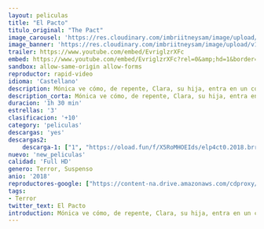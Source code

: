 ```yaml
---
layout: peliculas
title: "El Pacto"
titulo_original: "The Pact"
image_carousel: 'https://res.cloudinary.com/imbriitneysam/image/upload/v1545789179/pacto-poster-min.jpg'
image_banner: 'https://res.cloudinary.com/imbriitneysam/image/upload/v1545789178/pato-banner-min.jpg'
trailer: https://www.youtube.com/embed/EvriglzrXFc
embed: https://www.youtube.com/embed/EvriglzrXFc?rel=0&amp;hd=1&border=0&wmode=opaque&enablejsapi=1&modestbranding=1&controls=1&showinfo=1
sandbox: allow-same-origin allow-forms
reproductor: rapid-video
idioma: 'Castellano'
description: Mónica ve cómo, de repente, Clara, su hija, entra en un coma profundo e inexplicable. Cuando los médicos la dan por muerta, un desconocido le propone un pacto, él salvará a Clara pero, a cambio, Mónica deberá entregarle una vida. Mónica acepta y, contra todo pronóstico, su hija se salva. Ahora ella deberá entregarle otra vida a cambio.
description_corta: Mónica ve cómo, de repente, Clara, su hija, entra en un coma profundo e inexplicable. Cuando los médicos la dan por muerta, un desconocido le propone un pacto, él salvará a Clara pero, a cambio, Mónica deberá entregarle una...
duracion: '1h 30 min'
estrellas: '3'
clasificacion: '+10'
category: 'peliculas'
descargas: 'yes'
descargas2:
    descarga-1: ["1", "https://oload.fun/f/X5RoMHOEIds/elp4ct0.2018.brrip.720p.castellano_by_INTERNETCINE.ORG.mp4", "https://www.google.com/s2/favicons?domain=openload.co","OpenLoad","https://res.cloudinary.com/imbriitneysam/image/upload/v1541473684/mexico.png", "Latino", "Full HD"]
nuevo: 'new_peliculas'
calidad: 'Full HD'
genero: Terror, Suspenso
anio: '2018'
reproductores-google: ["https://content-na.drive.amazonaws.com/cdproxy/share/Dv0NTZ6azWsVkWqXvU41yNPAPUB1g5PohTS85S0wUdr/nodes/ibHfeqRtRoKHzCf2cRjU2w?nonce=lkuLbmeIrjr68FigEEq2VwaBi4a4L7Ngqf7CV3k3id86JPXEm5kWJvB7NtZ_NG7L"]
tags:
- Terror
twitter_text: El Pacto
introduction: Mónica ve cómo, de repente, Clara, su hija, entra en un coma profundo e inexplicable. Cuando los médicos la dan por muerta, un desconocido le propone un pacto, él salvará a Clara pero, a cambio, Mónica deberá entregarle una...
---
```



 







